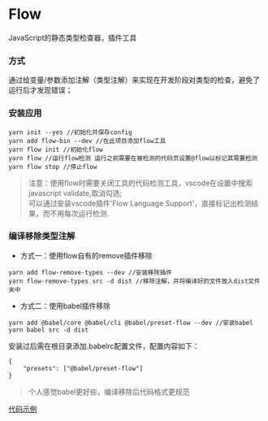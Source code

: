 # Flow
JavaScript的静态类型检查器，插件工具
### 方式
通过给变量/参数添加注解（类型注解）来实现在开发阶段对类型的检查，避免了运行后才发现错误；
### 安装应用
```
yarn init --yes //初始化并保存config
yarn add flow-bin --dev //在此项目添加flow工具
yarn flow init //初始化flow
yarn flow //运行flow检测 运行之前需要在被检测的代码页设置@flow以标记其需要检测 
yarn flow stop //停止flow
```
>注意：使用flow时需要关闭工具的代码检测工具，vscode在设置中搜索javascript validate,取消勾选;<br/>
>可以通过安装vscode插件'Flow Language Support'，直接标记出检测结果，而不用每次运行检测.
### 编译移除类型注解
- 方式一：使用flow自有的remove插件移除
```
yarn add flow-remove-types --dev //安装移除插件
yarn flow-remove-types src -d dist //移除注解，并将编译好的文件放入dist文件夹中
```
- 方式二：使用babel插件移除
```
yarn add @babel/core @babel/cli @babel/preset-flow --dev //安装babel 
yarn babel src -d dist
```
安装过后需在根目录添加.babelrc配置文件，配置内容如下：
```
{
    "presets": ["@babel/preset-flow"]
}
```
>个人感觉babel更好些，编译移除后代码格式更规范

[代码示例](/TypeScript/flow/src/flow.js)

